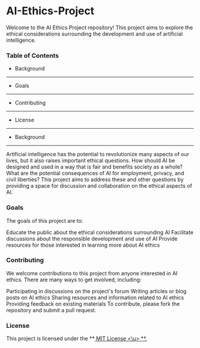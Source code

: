 # AI-Ethics-Project

Welcome to the AI Ethics Project repository! This project aims to explore the ethical considerations surrounding the development and use of artificial intelligence.

### Table of Contents
* Background
---
* Goals
---
* Contributing
---
* License
---
* Background
---

Artificial intelligence has the potential to revolutionize many aspects of our lives, but it also raises important ethical questions. How should AI be designed and used in a way that is fair and benefits society as a whole? What are the potential consequences of AI for employment, privacy, and civil liberties? This project aims to address these and other questions by providing a space for discussion and collaboration on the ethical aspects of AI.

### Goals
The goals of this project are to:

Educate the public about the ethical considerations surrounding AI
Facilitate discussions about the responsible development and use of AI
Provide resources for those interested in learning more about AI ethics

### Contributing
We welcome contributions to this project from anyone interested in AI ethics. There are many ways to get involved, including:

Participating in discussions on the project's forum
Writing articles or blog posts on AI ethics
Sharing resources and information related to AI ethics
Providing feedback on existing materials
To contribute, please fork the repository and submit a pull request.

### License
This project is licensed under the **<u> MIT License <\u> **.
